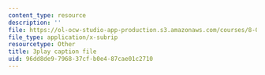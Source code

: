 ```yaml
---
content_type: resource
description: ''
file: https://ol-ocw-studio-app-production.s3.amazonaws.com/courses/8-01sc-classical-mechanics-fall-2016/96dd8de9796837cfb0e487cae01c2710_dvWKCH0ocu8.srt
file_type: application/x-subrip
resourcetype: Other
title: 3play caption file
uid: 96dd8de9-7968-37cf-b0e4-87cae01c2710
---
```


